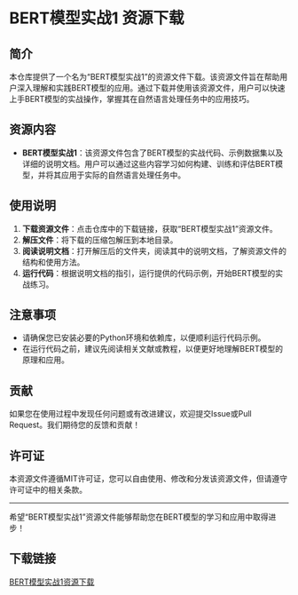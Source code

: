 # BERT模型实战1 资源下载

## 简介

本仓库提供了一个名为“BERT模型实战1”的资源文件下载。该资源文件旨在帮助用户深入理解和实践BERT模型的应用。通过下载并使用该资源文件，用户可以快速上手BERT模型的实战操作，掌握其在自然语言处理任务中的应用技巧。

## 资源内容

- **BERT模型实战1**：该资源文件包含了BERT模型的实战代码、示例数据集以及详细的说明文档。用户可以通过这些内容学习如何构建、训练和评估BERT模型，并将其应用于实际的自然语言处理任务中。

## 使用说明

1. **下载资源文件**：点击仓库中的下载链接，获取“BERT模型实战1”资源文件。
2. **解压文件**：将下载的压缩包解压到本地目录。
3. **阅读说明文档**：打开解压后的文件夹，阅读其中的说明文档，了解资源文件的结构和使用方法。
4. **运行代码**：根据说明文档的指引，运行提供的代码示例，开始BERT模型的实战练习。

## 注意事项

- 请确保您已安装必要的Python环境和依赖库，以便顺利运行代码示例。
- 在运行代码之前，建议先阅读相关文献或教程，以便更好地理解BERT模型的原理和应用。

## 贡献

如果您在使用过程中发现任何问题或有改进建议，欢迎提交Issue或Pull Request。我们期待您的反馈和贡献！

## 许可证

本资源文件遵循MIT许可证，您可以自由使用、修改和分发该资源文件，但请遵守许可证中的相关条款。

---

希望“BERT模型实战1”资源文件能够帮助您在BERT模型的学习和应用中取得进步！

## 下载链接

[BERT模型实战1资源下载](https://pan.quark.cn/s/a09a721ee99f)